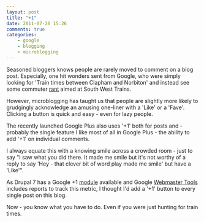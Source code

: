```yaml
---
layout: post
title: "+1"
date: 2011-07-26 15:26
comments: true
categories:
    - google
    - blogging
    - microblogging
---
```

Seasoned bloggers knows people are rarely moved to comment on a blog post. Especially, one hit wonders sent from Google, who were simply looking for 'Train times between Clapham and Norbiton' and instead see some commuter 
[rant](http://www.nbrightside.com/blog/2011/01/13/open-letter-south-west-trains/) 
aimed at South West Trains.

However, microblogging has taught us that people are slightly more likely to grudgingly acknowledge an amusing one-liner with a 'Like' or a 'Fave'. Clicking a button is quick and easy - even for lazy people.

The recently launched Google Plus also uses '+1' both for posts and - probably the single feature I like most of all in Google Plus - the ability to add '+1' on individual comments.

I always equate this with a knowing smile across a crowded room - just to say "I saw what you did there. It made me smile but it's not worthy of a reply to say 'Hey - that clever bit of word play made me smile' but have a 'Like'".

As Drupal 7 has a Google +1 [module](http://drupal.org/project/google_plusone) available and Google [Webmaster Tools](http://www.google.com/support/webmasters/?hl=en) includes reports to track this metric, I thought I'd add a '+1' button to every single post on this blog.

Now - you know what you have to do. Even if you were just hunting for train times.
